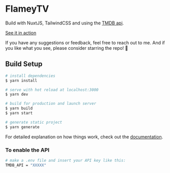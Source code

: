 # FlameyTV

Build with NuxtJS, TailwindCSS and using the [TMDB api](https://themoviedb.org).

[See it in action](https://flamey-tv.vercel.app/)



If you have any suggestions or feedback, feel free to reach out to me. And if you like what you see, please consider starring the repo! 🌟




## Build Setup

```bash
# install dependencies
$ yarn install

# serve with hot reload at localhost:3000
$ yarn dev

# build for production and launch server
$ yarn build
$ yarn start

# generate static project
$ yarn generate
```

For detailed explanation on how things work, check out the [documentation](https://nuxtjs.org).


### To enable the API
```bash
# make a .env file and insert your API key like this:
TMDB_API = "XXXXX"
```

